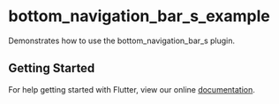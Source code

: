 # bottom_navigation_bar_s_example

Demonstrates how to use the bottom_navigation_bar_s plugin.

## Getting Started

For help getting started with Flutter, view our online
[documentation](https://flutter.io/).
